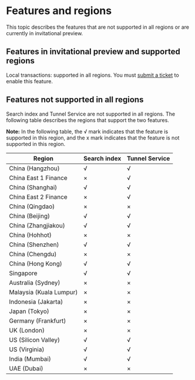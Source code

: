 # Features and regions

This topic describes the features that are not supported in all regions or are currently in invitational preview.

## Features in invitational preview and supported regions

Local transactions: supported in all regions. You must [submit a ticket](https://workorder-intl.console.aliyun.com/#/ticket/createInd) to enable this feature.

## Features not supported in all regions

Search index and Tunnel Service are not supported in all regions. The following table describes the regions that support the two features.

**Note:** In the following table, the √ mark indicates that the feature is supported in this region, and the x mark indicates that the feature is not supported in this region.

|Region|Search index|Tunnel Service|
|------|------------|--------------|
|China \(Hangzhou\)|√|√|
|China East 1 Finance|×|√|
|China \(Shanghai\)|√|√|
|China East 2 Finance|×|√|
|China \(Qingdao\)|×|×|
|China \(Beijing\)|√|√|
|China \(Zhangjiakou\)|√|√|
|China \(Hohhot\)|×|×|
|China \(Shenzhen\)|√|√|
|China \(Chengdu\)|×|×|
|China \(Hong Kong\)|√|√|
|Singapore|√|√|
|Australia \(Sydney\)|×|×|
|Malaysia \(Kuala Lumpur\)|×|×|
|Indonesia \(Jakarta\)|×|×|
|Japan \(Tokyo\)|×|×|
|Germany \(Frankfurt\)|×|×|
|UK \(London\)|×|×|
|US \(Silicon Valley\)|√|√|
|US \(Virginia\)|√|√|
|India \(Mumbai\)|√|√|
|UAE \(Dubai\)|×|×|

